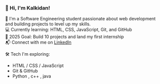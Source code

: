 ### 👋 Hi, I'm Kalkidan!
🌱 I'm a Software Engineering student passionate about web development and building projects to level up my skills.  
💻 Currently learning: HTML, CSS, JavaScript, Git, and GitHub  
🚀 2025 Goal: Build 10 projects and land my first internship  
📬 Connect with me on [LinkedIn](https://www.linkedin.com/in/kalkidan-asdesach/)


🛠️ Tech I'm exploring:
- HTML / CSS / JavaScript
- Git & GitHub
- Python , c++ , java
